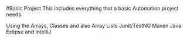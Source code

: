 #Basic Project 
This includes everything that a basic Automation project needs.

Using the Arrays, Classes and also Array Lists
Junit/TestNG
Maven
Java
Eclipse and IntelliJ


